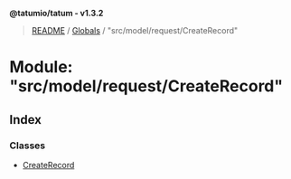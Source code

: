 **@tatumio/tatum - v1.3.2**

> [README](../README.md) / [Globals](../globals.md) / "src/model/request/CreateRecord"

# Module: "src/model/request/CreateRecord"

## Index

### Classes

* [CreateRecord](../classes/_src_model_request_createrecord_.createrecord.md)
